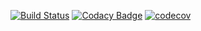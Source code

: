 [![Build Status](https://travis-ci.org/SergeiKPI/lab_6.svg?branch=master)](https://travis-ci.org/SergeiKPI/lab_6)
[![Codacy Badge](https://api.codacy.com/project/badge/Grade/1c83a8fc30864bf2bfdda086dbd3731e)](https://www.codacy.com/app/SergeiKPI/lab_6?utm_source=github.com&amp;utm_medium=referral&amp;utm_content=SergeiKPI/lab_6&amp;utm_campaign=Badge_Grade)
[![codecov](https://codecov.io/gh/SergeiKPI/lab_6/branch/master/graph/badge.svg)](https://codecov.io/gh/SergeiKPI/lab_6)
